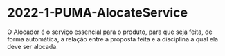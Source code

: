 # 2022-1-PUMA-AlocateService

O Alocador é o serviço essencial para o produto, para que seja feita, de forma automática, a relação entre a proposta feita e a disciplina a qual ela deve ser alocada.
